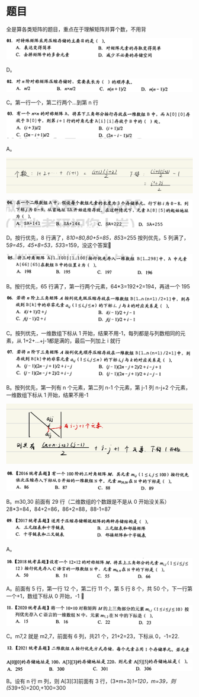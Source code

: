 # 题目

全是算各类矩阵的题目，重点在于理解矩阵并算个数，不用背

![Untitled](%E9%A2%98%E7%9B%AE%202797429a883842e98f6084e0080551eb/Untitled.png)

D。

![Untitled](%E9%A2%98%E7%9B%AE%202797429a883842e98f6084e0080551eb/Untitled%201.png)

C。第一行一个，第二行两个…到第 n 行

![Untitled](%E9%A2%98%E7%9B%AE%202797429a883842e98f6084e0080551eb/Untitled%202.png)

A。

![Untitled](%E9%A2%98%E7%9B%AE%202797429a883842e98f6084e0080551eb/Untitled%203.png)

![Untitled](%E9%A2%98%E7%9B%AE%202797429a883842e98f6084e0080551eb/Untitled%204.png)

D。按行优先，8 行满了，8*10=80,80+5=85，85*3=255
 按列优先，5 列满了，5*9=45，45+8=53，53*3=159，没这个答案🧐

![Untitled](%E9%A2%98%E7%9B%AE%202797429a883842e98f6084e0080551eb/Untitled%205.png)

B。按行优先，65 行满了，第一行两个元素，64*3=192+2=194，再进一个 195

![Untitled](%E9%A2%98%E7%9B%AE%202797429a883842e98f6084e0080551eb/Untitled%206.png)

C。按列优先，一维数组下标从 1 开始，结果不用-1，每列都是与列数相同的元素，从 1+2+…+j-1都是满的，最后一列加上 i 就行

![Untitled](%E9%A2%98%E7%9B%AE%202797429a883842e98f6084e0080551eb/Untitled%207.png)

B。按列优先，第一列有 n 个元素，第二列 n-1 个元素，第 j-1 列 n-j+2 个元素，一维数组下标从 1 开始，结果不用-1

![Untitled](%E9%A2%98%E7%9B%AE%202797429a883842e98f6084e0080551eb/Untitled%208.png)

![Untitled](%E9%A2%98%E7%9B%AE%202797429a883842e98f6084e0080551eb/Untitled%209.png)

B。m30,30 前面有 29 行（二维数组的个数跟是不是从 0 开始没关系）28*3=84，84+2=86，86+2=88，88-1=87

![Untitled](%E9%A2%98%E7%9B%AE%202797429a883842e98f6084e0080551eb/Untitled%2010.png)

A。

![Untitled](%E9%A2%98%E7%9B%AE%202797429a883842e98f6084e0080551eb/Untitled%2011.png)

A。前面有 5 行，第一行 12 个，第二行 11 个，第 5 行 8 个，共 50 个，下一行第一个+1，数组下标从 0 开始，-1 🧐

![Untitled](%E9%A2%98%E7%9B%AE%202797429a883842e98f6084e0080551eb/Untitled%2012.png)

C。m7,2 就是 m2,7，前面有 6 列，共21 个，21+2=23，下标从 0，-1=22.

![Untitled](%E9%A2%98%E7%9B%AE%202797429a883842e98f6084e0080551eb/Untitled%2013.png)

![Untitled](%E9%A2%98%E7%9B%AE%202797429a883842e98f6084e0080551eb/Untitled%2014.png)

B。设有 n 行 m 列，则 A[3][3]前面有 3 行，(3*m+3)*1=120，m=39，则(5*39+5)=200,+100=300